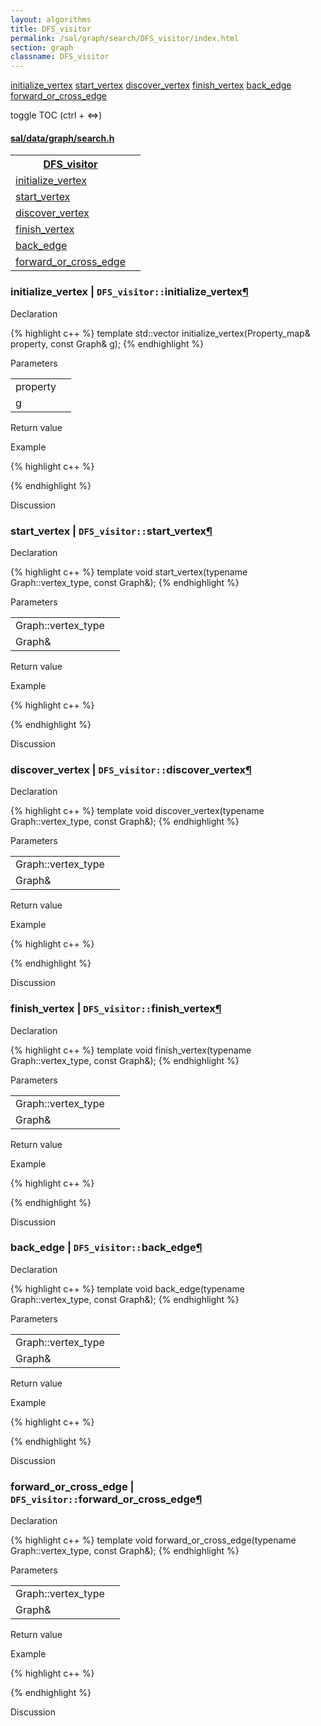 ```yaml
---
layout: algorithms
title: DFS_visitor
permalink: /sal/graph/search/DFS_visitor/index.html
section: graph
classname: DFS_visitor
---
```


<div class="toc">
	<a class="toc-link toch3" href="#initialize_vertex">initialize_vertex</a>
	<a class="toc-link toch3" href="#start_vertex">start_vertex</a>
	<a class="toc-link toch3" href="#discover_vertex">discover_vertex</a>
	<a class="toc-link toch3" href="#finish_vertex">finish_vertex</a>
	<a class="toc-link toch3" href="#back_edge">back_edge</a>
	<a class="toc-link toch3" href="#forward_or_cross_edge">forward_or_cross_edge</a>
<p class="toc-caption"></p>
<p class="toc-toggle">toggle TOC (ctrl + &#8660;)</p>
</div><div class="block">
<h4><a href="https://github.com/LemonPi/data/blob/master/graph/search.h">sal/data/graph/search.h</a>
</h4><table class="pretty">
<tr><th><a class="doc-list-name" href="#DFS_visitor">DFS_visitor</a></th><th></th></tr>
<tr><td><a class="doc-list-name" href="#initialize_vertex">initialize_vertex</a></td><td></td></tr>
<tr><td><a class="doc-list-name" href="#start_vertex">start_vertex</a></td><td></td></tr>
<tr><td><a class="doc-list-name" href="#discover_vertex">discover_vertex</a></td><td></td></tr>
<tr><td><a class="doc-list-name" href="#finish_vertex">finish_vertex</a></td><td></td></tr>
<tr><td><a class="doc-list-name" href="#back_edge">back_edge</a></td><td></td></tr>
<tr><td><a class="doc-list-name" href="#forward_or_cross_edge">forward_or_cross_edge</a></td><td></td></tr>
</table></div>



<h3 class="anchor doc-header">initialize_vertex | <code class="qualifier">DFS_visitor::</code>initialize_vertex<a class="anchor-link" href="#initialize_vertex" name="initialize_vertex" title="permalink to section">&para;</a></h3>
<div class="block">

<p class="doc-section">Declaration</p>
{% highlight c++ %}
template <typename Property_map, typename Graph>
std::vector<typename Graph::vertex_type> initialize_vertex(Property_map& property, const Graph& g);
{% endhighlight %}


<p class="doc-section">Parameters</p>
<table class="pretty">
<tr><td>property</td><td></td></tr>
<tr><td>g</td><td></td></tr>
</table>
<p class="doc-section">Return value</p>

<p class="doc-section">Example</p>
{% highlight c++ %}

{% endhighlight %}

<p class="doc-section">Discussion</p>
<div>
<p>
	
</p>
</div></div>





<h3 class="anchor doc-header">start_vertex | <code class="qualifier">DFS_visitor::</code>start_vertex<a class="anchor-link" href="#start_vertex" name="start_vertex" title="permalink to section">&para;</a></h3>
<div class="block">

<p class="doc-section">Declaration</p>
{% highlight c++ %}
template <typename Graph>
void start_vertex(typename Graph::vertex_type, const Graph&);
{% endhighlight %}


<p class="doc-section">Parameters</p>
<table class="pretty">
<tr><td>Graph::vertex_type</td><td></td></tr>
<tr><td>Graph&</td><td></td></tr>
</table>
<p class="doc-section">Return value</p>

<p class="doc-section">Example</p>
{% highlight c++ %}

{% endhighlight %}

<p class="doc-section">Discussion</p>
<div>
<p>
	
</p>
</div></div>





<h3 class="anchor doc-header">discover_vertex | <code class="qualifier">DFS_visitor::</code>discover_vertex<a class="anchor-link" href="#discover_vertex" name="discover_vertex" title="permalink to section">&para;</a></h3>
<div class="block">

<p class="doc-section">Declaration</p>
{% highlight c++ %}
template <typename Graph>
void discover_vertex(typename Graph::vertex_type, const Graph&);
{% endhighlight %}


<p class="doc-section">Parameters</p>
<table class="pretty">
<tr><td>Graph::vertex_type</td><td></td></tr>
<tr><td>Graph&</td><td></td></tr>
</table>
<p class="doc-section">Return value</p>

<p class="doc-section">Example</p>
{% highlight c++ %}

{% endhighlight %}

<p class="doc-section">Discussion</p>
<div>
<p>
	
</p>
</div></div>





<h3 class="anchor doc-header">finish_vertex | <code class="qualifier">DFS_visitor::</code>finish_vertex<a class="anchor-link" href="#finish_vertex" name="finish_vertex" title="permalink to section">&para;</a></h3>
<div class="block">

<p class="doc-section">Declaration</p>
{% highlight c++ %}
template <typename Graph>
void finish_vertex(typename Graph::vertex_type, const Graph&);
{% endhighlight %}


<p class="doc-section">Parameters</p>
<table class="pretty">
<tr><td>Graph::vertex_type</td><td></td></tr>
<tr><td>Graph&</td><td></td></tr>
</table>
<p class="doc-section">Return value</p>

<p class="doc-section">Example</p>
{% highlight c++ %}

{% endhighlight %}

<p class="doc-section">Discussion</p>
<div>
<p>
	
</p>
</div></div>





<h3 class="anchor doc-header">back_edge | <code class="qualifier">DFS_visitor::</code>back_edge<a class="anchor-link" href="#back_edge" name="back_edge" title="permalink to section">&para;</a></h3>
<div class="block">

<p class="doc-section">Declaration</p>
{% highlight c++ %}
template <typename Graph>
void back_edge(typename Graph::vertex_type, const Graph&);
{% endhighlight %}


<p class="doc-section">Parameters</p>
<table class="pretty">
<tr><td>Graph::vertex_type</td><td></td></tr>
<tr><td>Graph&</td><td></td></tr>
</table>
<p class="doc-section">Return value</p>

<p class="doc-section">Example</p>
{% highlight c++ %}

{% endhighlight %}

<p class="doc-section">Discussion</p>
<div>
<p>
	
</p>
</div></div>





<h3 class="anchor doc-header">forward_or_cross_edge | <code class="qualifier">DFS_visitor::</code>forward_or_cross_edge<a class="anchor-link" href="#forward_or_cross_edge" name="forward_or_cross_edge" title="permalink to section">&para;</a></h3>
<div class="block">

<p class="doc-section">Declaration</p>
{% highlight c++ %}
template <typename Graph>
void forward_or_cross_edge(typename Graph::vertex_type, const Graph&);
{% endhighlight %}


<p class="doc-section">Parameters</p>
<table class="pretty">
<tr><td>Graph::vertex_type</td><td></td></tr>
<tr><td>Graph&</td><td></td></tr>
</table>
<p class="doc-section">Return value</p>

<p class="doc-section">Example</p>
{% highlight c++ %}

{% endhighlight %}

<p class="doc-section">Discussion</p>
<div>
<p>
	
</p>
</div></div>





